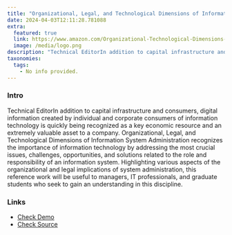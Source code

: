 ```yaml
---
title: "Organizational, Legal, and Technological Dimensions of Information System Administration"
date: 2024-04-03T12:11:28.781088
extra:
  featured: true
  link: https://www.amazon.com/Organizational-Technological-Dimensions-Information-Administration/dp/1466645261
  image: /media/logo.png
description: "Technical EditorIn addition to capital infrastructure and consumers, digital information created by individual and corporate consumers of information technology is quickly being recognized as a key economic resource and an extremely valuable asset to a company. Organizational, Legal, and Technological Dimensions of Information System Administration recognizes the importance of information technology by addressing the most crucial issues, challenges, opportunities, and solutions related to the role and responsibility of an information system. Highlighting various aspects of the organizational and legal implications of system administration, this reference work will be useful to managers, IT professionals, and graduate students who seek to gain an understanding in this discipline."
taxonomies:
  tags:
    - No info provided.
---
```

### Intro

Technical EditorIn addition to capital infrastructure and consumers, digital information created by individual and corporate consumers of information technology is quickly being recognized as a key economic resource and an extremely valuable asset to a company. Organizational, Legal, and Technological Dimensions of Information System Administration recognizes the importance of information technology by addressing the most crucial issues, challenges, opportunities, and solutions related to the role and responsibility of an information system. Highlighting various aspects of the organizational and legal implications of system administration, this reference work will be useful to managers, IT professionals, and graduate students who seek to gain an understanding in this discipline.

### Links

- [Check Demo](https://www.amazon.com/Organizational-Technological-Dimensions-Information-Administration/dp/1466645261)
- [Check Source](https://www.amazon.com/Organizational-Technological-Dimensions-Information-Administration/dp/1466645261)
